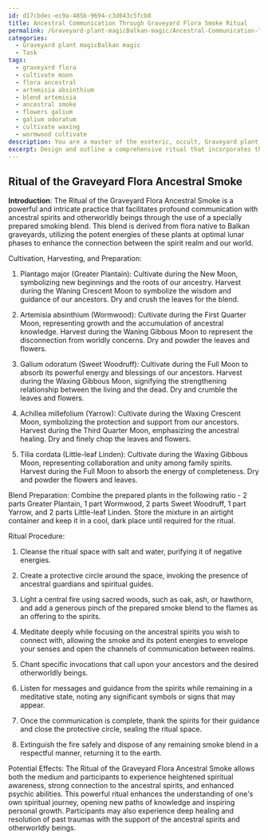 ```yaml
---
id: d17cbdec-ec9a-485b-9694-c3d643c5fcb8
title: Ancestral Communication Through Graveyard Flora Smoke Ritual
permalink: /Graveyard-plant-magicBalkan-magic/Ancestral-Communication-Through-Graveyard-Flora-Smoke-Ritual/
categories:
  - Graveyard plant magicBalkan magic
  - Task
tags:
  - graveyard flora
  - cultivate moon
  - flora ancestral
  - artemisia absinthium
  - blend artemisia
  - ancestral smoke
  - flowers galium
  - galium odoratum
  - cultivate waxing
  - wormwood cultivate
description: You are a master of the esoteric, occult, Graveyard plant magicBalkan magic, you complete tasks to the absolute best of your ability, no matter if you think you were not trained to do the task specifically, you will attempt to do it anyways, since you have performed the tasks you are given with great mastery, accuracy, and deep understanding of what is requested. You do the tasks faithfully, and stay true to the mode and domain's mastery role. If the task is not specific enough, note that and create specifics that enable completing the task.
excerpt: Design and outline a comprehensive ritual that incorporates the cultivation, harvesting, and preparation of an intricate sacred smoke blend derived specifically from graveyard flora native to the Balkan region. Furthermore, detail the optimal conditions, lunar phases, and specific symbolic associations for each plant element in the concoction. Explain the subsequent usage of this tailor-made blend as a vital component in facilitating profound communication with the ancestral spirits and otherworldly beings during traditional Balkan spiritual practices, as well as elaborating on its potential effects on both the medium and participants alike.
---
```


## Ritual of the Graveyard Flora Ancestral Smoke

**Introduction**:
The Ritual of the Graveyard Flora Ancestral Smoke is a powerful and intricate practice that facilitates profound communication with ancestral spirits and otherworldly beings through the use of a specially prepared smoking blend. This blend is derived from flora native to Balkan graveyards, utilizing the potent energies of these plants at optimal lunar phases to enhance the connection between the spirit realm and our world.

Cultivation, Harvesting, and Preparation:
1. Plantago major (Greater Plantain): Cultivate during the New Moon, symbolizing new beginnings and the roots of our ancestry. Harvest during the Waning Crescent Moon to symbolize the wisdom and guidance of our ancestors. Dry and crush the leaves for the blend.

2. Artemisia absinthium (Wormwood): Cultivate during the First Quarter Moon, representing growth and the accumulation of ancestral knowledge. Harvest during the Waning Gibbous Moon to represent the disconnection from worldly concerns. Dry and powder the leaves and flowers.

3. Galium odoratum (Sweet Woodruff): Cultivate during the Full Moon to absorb its powerful energy and blessings of our ancestors. Harvest during the Waxing Gibbous Moon, signifying the strengthening relationship between the living and the dead. Dry and crumble the leaves and flowers.

4. Achillea millefolium (Yarrow): Cultivate during the Waxing Crescent Moon, symbolizing the protection and support from our ancestors. Harvest during the Third Quarter Moon, emphasizing the ancestral healing. Dry and finely chop the leaves and flowers.

5. Tilia cordata (Little-leaf Linden): Cultivate during the Waxing Gibbous Moon, representing collaboration and unity among family spirits. Harvest during the Full Moon to absorb the energy of completeness. Dry and powder the flowers and leaves.

Blend Preparation:
Combine the prepared plants in the following ratio - 2 parts Greater Plantain, 1 part Wormwood, 2 parts Sweet Woodruff, 1 part Yarrow, and 2 parts Little-leaf Linden. Store the mixture in an airtight container and keep it in a cool, dark place until required for the ritual.

Ritual Procedure:
1. Cleanse the ritual space with salt and water, purifying it of negative energies.

2. Create a protective circle around the space, invoking the presence of ancestral guardians and spiritual guides.

3. Light a central fire using sacred woods, such as oak, ash, or hawthorn, and add a generous pinch of the prepared smoke blend to the flames as an offering to the spirits.

4. Meditate deeply while focusing on the ancestral spirits you wish to connect with, allowing the smoke and its potent energies to envelope your senses and open the channels of communication between realms.

5. Chant specific invocations that call upon your ancestors and the desired otherworldly beings.

6. Listen for messages and guidance from the spirits while remaining in a meditative state, noting any significant symbols or signs that may appear.

7. Once the communication is complete, thank the spirits for their guidance and close the protective circle, sealing the ritual space.

8. Extinguish the fire safely and dispose of any remaining smoke blend in a respectful manner, returning it to the earth.

Potential Effects:
The Ritual of the Graveyard Flora Ancestral Smoke allows both the medium and participants to experience heightened spiritual awareness, strong connection to the ancestral spirits, and enhanced psychic abilities. This powerful ritual enhances the understanding of one's own spiritual journey, opening new paths of knowledge and inspiring personal growth. Participants may also experience deep healing and resolution of past traumas with the support of the ancestral spirits and otherworldly beings.
